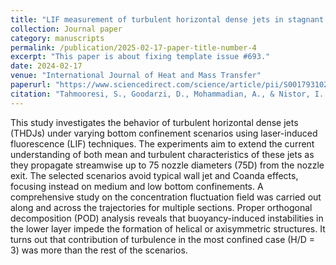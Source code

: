 ```yaml
---
title: "LIF measurement of turbulent horizontal dense jets in stagnant ambient"
collection: Journal paper
category: manuscripts
permalink: /publication/2025-02-17-paper-title-number-4
excerpt: "This paper is about fixing template issue #693."
date: 2024-02-17
venue: "International Journal of Heat and Mass Transfer"
paperurl: "https://www.sciencedirect.com/science/article/pii/S001793102500208X"
citation: "Tahmooresi, S., Goodarzi, D., Mohammadian, A., & Nistor, I. (2025). LIF measurement of turbulent horizontal dense jets in stagnant ambient. International Journal of Heat and Mass Transfer, 244, 126867."
---
```


This study investigates the behavior of turbulent horizontal dense jets (THDJs) under varying bottom confinement scenarios using laser-induced fluorescence (LIF) techniques. The experiments aim to extend the current understanding of both mean and turbulent characteristics of these jets as they propagate streamwise up to 75 nozzle diameters \(75D\) from the nozzle exit. The selected scenarios avoid typical wall jet and Coanda effects, focusing instead on medium and low bottom confinements. A comprehensive study on the concentration fluctuation field was carried out along and across the trajectories for multiple sections. Proper orthogonal decomposition (POD) analysis reveals that buoyancy-induced instabilities in the lower layer impede the formation of helical or axisymmetric structures. It turns out that contribution of turbulence in the most confined case \(H/D = 3\) was more than the rest of the scenarios.
